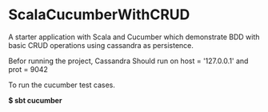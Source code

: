 # ScalaCucumberWithCRUD
A starter application with Scala and Cucumber which demonstrate BDD with basic CRUD operations using cassandra as persistence.

Befor running the project, Cassandra Should run on host = '127.0.0.1' and prot = 9042

To run the cucumber test cases.

**$ sbt cucumber**
